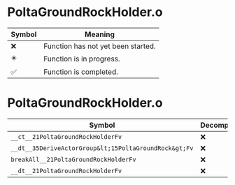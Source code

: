 # PoltaGroundRockHolder.o
| Symbol | Meaning 
| ------------- | ------------- 
| :x: | Function has not yet been started. 
| :eight_pointed_black_star: | Function is in progress. 
| :white_check_mark: | Function is completed. 


# PoltaGroundRockHolder.o
| Symbol | Decompiled? |
| ------------- | ------------- |
| `__ct__21PoltaGroundRockHolderFv` | :x: |
| `__dt__35DeriveActorGroup&lt;15PoltaGroundRock&gt;Fv` | :x: |
| `breakAll__21PoltaGroundRockHolderFv` | :x: |
| `__dt__21PoltaGroundRockHolderFv` | :x: |
